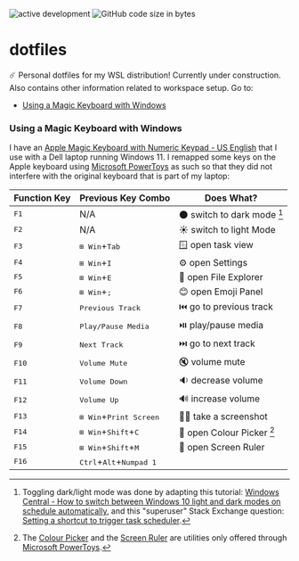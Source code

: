 ![active development](https://img.shields.io/badge/active%20dev-yes-brightgreen.svg)
![GitHub code size in bytes](https://img.shields.io/github/languages/code-size/simcard0000/dotfiles.svg)
# dotfiles
☄️ Personal dotfiles for my WSL distribution! Currently under construction. Also contains other information related to workspace setup. Go to:
* [Using a Magic Keyboard with Windows](#using-a-magic-keyboard-with-windows) 

### Using a Magic Keyboard with Windows

I have an [Apple Magic Keyboard with Numeric Keypad - US English](https://www.apple.com/ca/shop/product/MQ052LL/A/magic-keyboard-with-numeric-keypad-us-english?afid=p238%7Cstr3DVrrv-dc_mtid_1870765e38482_pcrid_590109978670_pgrid_133662840134_pntwk_g_pchan_online_pexid__&cid=aos-ca-kwgo-pla---slid---product-MQ052LL/A-CA) that I use with a Dell laptop running Windows 11. I remapped some keys on the Apple keyboard using [Microsoft PowerToys](https://learn.microsoft.com/en-us/windows/powertoys/) as such so that they did not interfere with the original keyboard that is part of my laptop:

| Function Key | Previous Key Combo | Does What? |
| ------------ | ------------------ | ----- |
| <kbd>F1</kbd> | N/A | 🌑 switch to dark mode [^1] |
| <kbd>F2</kbd> | N/A | ☀️ switch to light Mode |
| <kbd>F3</kbd> | <kbd>⊞ Win</kbd>+<kbd>Tab</kbd> | 🪟 open task view | 
| <kbd>F4</kbd> | <kbd>⊞ Win</kbd>+<kbd>I</kbd> | ⚙️ open Settings |
| <kbd>F5</kbd> | <kbd>⊞ Win</kbd>+<kbd>E</kbd> | 📁 open File Explorer | 
| <kbd>F6</kbd> | <kbd>⊞ Win</kbd>+<kbd>;</kbd> | 😊 open Emoji Panel |
| <kbd>F7</kbd> | <kbd>Previous Track</kbd> | ⏮️ go to previous track |
| <kbd>F8</kbd> | <kbd>Play/Pause Media</kbd> | ⏯️ play/pause media |
| <kbd>F9</kbd> | <kbd>Next Track</kbd> | ⏭️ go to next track |
| <kbd>F10</kbd> | <kbd>Volume Mute</kbd> | 🔇 volume mute |
| <kbd>F11</kbd>| <kbd>Volume Down</kbd> | 🔉 decrease volume |
| <kbd>F12</kbd> | <kbd>Volume Up</kbd> | 🔊 increase volume |
| <kbd>F13</kbd> | <kbd>⊞ Win</kbd>+<kbd>Print Screen</kbd> | 🤳🏽 take a screenshot |
| <kbd>F14</kbd> | <kbd>⊞ Win</kbd>+<kbd>Shift</kbd>+<kbd>C</kbd> | 🎨 open Colour Picker [^2] |
| <kbd>F15</kbd> | <kbd>⊞ Win</kbd>+<kbd>Shift</kbd>+<kbd>M</kbd> | 📏 open Screen Ruler |
| <kbd>F16</kbd> | <kbd>Ctrl</kbd>+<kbd>Alt</kbd>+<kbd>Numpad 1</kbd>

[^1]: Toggling dark/light mode was done by adapting this tutorial: [Windows Central - How to switch between Windows 10 light and dark modes on schedule automatically](https://www.windowscentral.com/how-switch-between-light-and-dark-colors-schedule-automatically-windows-10), and this "superuser" Stack Exchange question: [Setting a shortcut to trigger task scheduler](https://superuser.com/questions/57694/setting-a-shortcut-to-trigger-task-scheduler).
[^2]: The [Colour Picker](https://learn.microsoft.com/en-us/windows/powertoys/color-picker) and the [Screen Ruler](https://learn.microsoft.com/en-us/windows/powertoys/screen-ruler) are utilities only offered through [Microsoft PowerToys](https://github.com/microsoft/PowerToys). 


